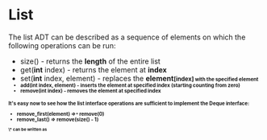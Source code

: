 # List

The list ADT can be described as a sequence of elements on which the following operations can be run:

- size() - returns the <b>length</b> of the entire list
- get(<b>int</b> index) - returns the element at <b>index</b>
- set(<b>int</b> index, element) - replaces the <b>element<small>[index]<small> with the specified <b>element</b>
- add(<b>int</b> index, element) - inserts the element at specified index (starting counting from zero)
- remove(<b>int</b> index) - removes the element at specified index

It's easy now to see how the list interface operations are sufficient to implement the Deque interface:

- remove_first(element) =><small>\*</small> remove(0)
- remove_last() => remove(size() - 1)

<p><small>\* can be written as</small></p>